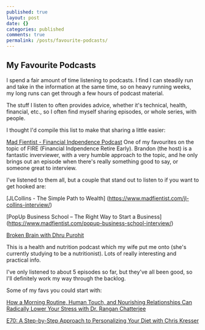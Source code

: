 ```yaml
---
published: true
layout: post
date: {}
categories: published
comments: true
permalink: /posts/favourite-podcasts/
---
```

## My Favourite Podcasts

I spend a fair amount of time listening to podcasts. I find I can steadily run and take in the information at the same time, so on heavy running weeks, my long runs can get through a few hours of podcast material.

The stuff I listen to often provides advice, whether it's technical, health, financial, etc., so I often find myself sharing episodes, or whole series, with people.

I thought I'd compile this list to make that sharing a little easier:

[Mad Fientist - Financial Indpendence Podcast](https://www.madfientist.com/podcast)
One of my favourites on the topic of FIRE (Financial Indpendence Retire Early). Brandon (the host) is a fantastic inverviewer, with a very humble approach to the topic, and he only brings out an episode when there's really something good to say, or someone great to interview. 

I've listened to them all, but a couple that stand out to listen to if you want to get hooked are:

[JLCollins - The Simple Path to Wealth] (https://www.madfientist.com/jl-collins-interview/)

[PopUp Business School – The Right Way to Start a Business] (https://www.madfientist.com/popup-business-school-interview/)

[Broken Brain with Dhru Purohit](https://drhyman.com/broken-brain-podcasts/)

This is a health and nutrition podcast which my wife put me onto (she's currently studying to be a nutritionist). Lots of really interesting and practical info.

I've only listened to about 5 episodes so far, but they've all been good, so I'll definitely work my way through the backlog.

Some of my favs you could start with:

[How a Morning Routine, Human Touch, and Nourishing Relationships Can Radically Lower Your Stress with Dr. Rangan Chatterjee](https://drhyman.com/blog/2019/10/10/bb-ep75/)

[E70: A Step-by-Step Approach to Personalizing Your Diet with Chris Kresser](https://drhyman.com/blog/2019/09/05/bb-ep70/)
